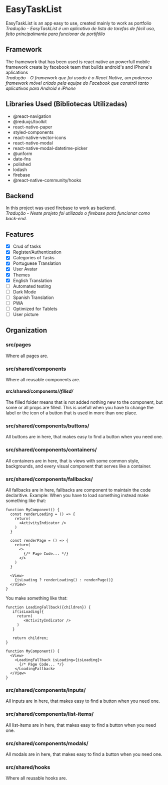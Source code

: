 # EasyTaskList
EasyTaskList is an app easy to use, created mainly to work as portfolio  
*Tradução - EasyTaskList é um aplicativo de lista de tarefas de fácil uso, feito principalmente para funcionar de portifólio*

## Framework
The framework that has been used is react native an powerfull mobile framework create by facebook team that builds android's and iPhone's aplications  
*Tradução - O framework que foi usado é o React Native, um poderoso framework móvel criado pela equipe do Facebook que constrói tanto aplicativos para Android e iPhone*

## Libraries Used (Bibliotecas Utilizadas)
- @react-navigation
- @reduxjs/toolkit
- react-native-paper
- styled-components
- react-native-vector-icons
- react-native-modal
- react-native-modal-datetime-picker
- @unform
- date-fns
- polished
- lodash
- firebase
- @react-native-community/hooks

## Backend
In this project was used firebase to work as backend.  
*Tradução - Neste projeto foi utilizado o firebase para funcionar como back-end.*

## Features
- [x] Crud of tasks
- [x] Register/Authentication
- [x] Categories of Tasks
- [x] Portuguese Translation
- [x] User Avatar
- [x] Themes
- [x] English Translation
- [ ] Automated testing
- [ ] Dark Mode
- [ ] Spanish Translation
- [ ] PWA
- [ ] Optimized for Tablets
- [ ] User picture

## Organization

### src/pages
Where all pages are.

### src/shared/components
Where all reusable components are.

#### src/shared/components/*/filled/*
The filled folder means that is not added nothing new to the component, but some or all props are filled. This is usefull when you have to change the label or the icon of a button that is used in more than one place.

### src/shared/components/buttons/
All buttons are in here, that makes easy to find a button when you need one.

### src/shared/components/containers/
All containers are in here, that is views with some common style, backgrounds, and every visual component that serves like a container.

### src/shared/components/fallbacks/
All fallbacks are in here, fallbacks are component to maintain the code declaritive. 
Example:
When you have to load something instead make something like that: 
```
function MyComponent() {
  const renderLoading = () => {
    return(
      <ActivityIndicator />
    )
  }
  
  const renderPage = () => {
    return(
      <>
        {/* Page Code... */}
      </>
    )
  }

  <View>
    {isLoading ? renderLoading() : renderPage()}
  </View>
}
```

 You make something like that: 
  
```
function LoadingFallback({children}) {
   if(isLoading){
     return(
        <ActivityIndicator />
     )
   }
   
   return children;
}

function MyComponent() {
  <View>
    <LoadingFallback isLoading={isLoading}>
      {/* Page Code... */}
    </LoadingFallback>
  </View>
}
```

### src/shared/components/inputs/
All inputs are in here, that makes easy to find a button when you need one.

### src/shared/components/list-items/
All list-items are in here, that makes easy to find a button when you need one.

### src/shared/components/modals/
All modals are in here, that makes easy to find a button when you need one.

### src/shared/hooks
Where all reusable hooks are.
